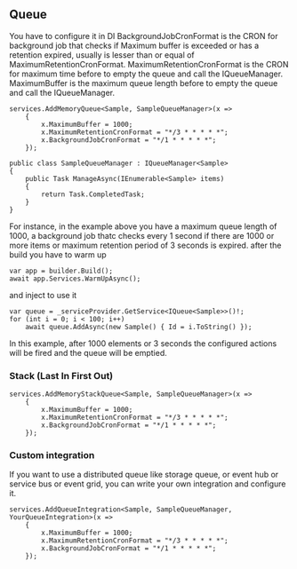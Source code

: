﻿## Queue
You have to configure it in DI
BackgroundJobCronFormat is the CRON for background job that checks if Maximum buffer is exceeded or has a retention expired, usually is lesser than or equal of MaximumRetentionCronFormat.
MaximumRetentionCronFormat is the CRON for maximum time before to empty the queue and call the IQueueManager<T>.
MaximumBuffer is the maximum queue length before to empty the queue and call the IQueueManager<T>.

	services.AddMemoryQueue<Sample, SampleQueueManager>(x =>
        {
            x.MaximumBuffer = 1000;
            x.MaximumRetentionCronFormat = "*/3 * * * * *";
            x.BackgroundJobCronFormat = "*/1 * * * * *";
        });

    public class SampleQueueManager : IQueueManager<Sample> 
    {
        public Task ManageAsync(IEnumerable<Sample> items)
        {
            return Task.CompletedTask;
        }
    }

For instance, in the example above you have a maximum queue length of 1000, a background job thatc checks every 1 second if there are 1000 or more items or maximum retention period of 3 seconds is expired.
after the build you have to warm up

    var app = builder.Build();
	await app.Services.WarmUpAsync();

and inject to use it
    
    var queue = _serviceProvider.GetService<IQueue<Sample>>()!;
    for (int i = 0; i < 100; i++)
        await queue.AddAsync(new Sample() { Id = i.ToString() });

In this example, after 1000 elements or 3 seconds the configured actions will be fired and the queue will be emptied.

### Stack (Last In First Out)

    services.AddMemoryStackQueue<Sample, SampleQueueManager>(x =>
        {
            x.MaximumBuffer = 1000;
            x.MaximumRetentionCronFormat = "*/3 * * * * *";
            x.BackgroundJobCronFormat = "*/1 * * * * *";
        });

### Custom integration
If you want to use a distributed queue like storage queue, or event hub or service bus or event grid, you can write your own integration and configure it.

    services.AddQueueIntegration<Sample, SampleQueueManager, YourQueueIntegration>(x =>
        {
            x.MaximumBuffer = 1000;
            x.MaximumRetentionCronFormat = "*/3 * * * * *";
            x.BackgroundJobCronFormat = "*/1 * * * * *";
        });